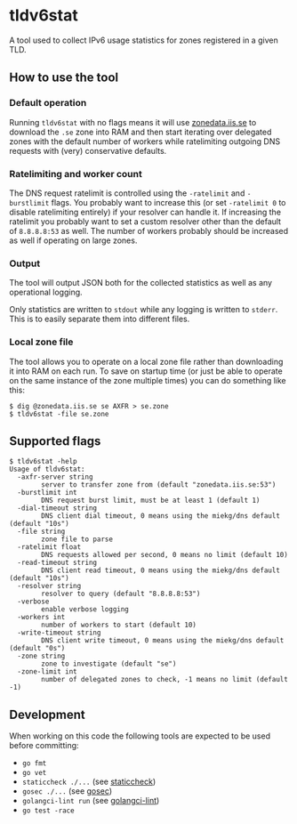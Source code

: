 # tldv6stat
A tool used to collect IPv6 usage statistics for zones registered in a given TLD.

## How to use the tool
### Default operation
Running `tldv6stat` with no flags means it will use
[zonedata.iis.se](https://internetstiftelsen.se/en/zone-data/) to download the
`.se` zone into RAM and then start iterating over delegated zones with the default
number of workers while ratelimiting outgoing DNS requests with (very)
conservative defaults.

### Ratelimiting and worker count
The DNS request ratelimit is controlled using the `-ratelimit` and
`-burstlimit` flags. You probably want to increase this (or set `-ratelimit 0`
to disable ratelimiting entirely) if your resolver can handle it. If
increasing the ratelimit you probably want to set a custom resolver other than
the default of `8.8.8.8:53` as well. The number of workers probably should be
increased as well if operating on large zones.

### Output
The tool will output JSON both for the collected statistics as well as any operational logging.

Only statistics are written to `stdout` while any logging is written to
`stderr`. This is to easily separate them into different files.

### Local zone file
The tool allows you to operate on a local zone file rather than downloading
it into RAM on each run. To save on startup time (or just be able to operate on
the same instance of the zone multiple times) you can do something like this:
```
$ dig @zonedata.iis.se se AXFR > se.zone
$ tldv6stat -file se.zone
```

## Supported flags
```
$ tldv6stat -help
Usage of tldv6stat:
  -axfr-server string
    	server to transfer zone from (default "zonedata.iis.se:53")
  -burstlimit int
    	DNS request burst limit, must be at least 1 (default 1)
  -dial-timeout string
    	DNS client dial timeout, 0 means using the miekg/dns default (default "10s")
  -file string
    	zone file to parse
  -ratelimit float
    	DNS requests allowed per second, 0 means no limit (default 10)
  -read-timeout string
    	DNS client read timeout, 0 means using the miekg/dns default (default "10s")
  -resolver string
    	resolver to query (default "8.8.8.8:53")
  -verbose
    	enable verbose logging
  -workers int
    	number of workers to start (default 10)
  -write-timeout string
    	DNS client write timeout, 0 means using the miekg/dns default (default "0s")
  -zone string
    	zone to investigate (default "se")
  -zone-limit int
    	number of delegated zones to check, -1 means no limit (default -1)
```

## Development
When working on this code the following tools are expected to be used before
committing:
* `go fmt`
* `go vet`
* `staticcheck ./...` (see [staticcheck](https://staticcheck.io))
* `gosec ./...` (see [gosec](https://github.com/securego/gosec))
* `golangci-lint run` (see [golangci-lint](https://golangci-lint.run))
* `go test -race`
